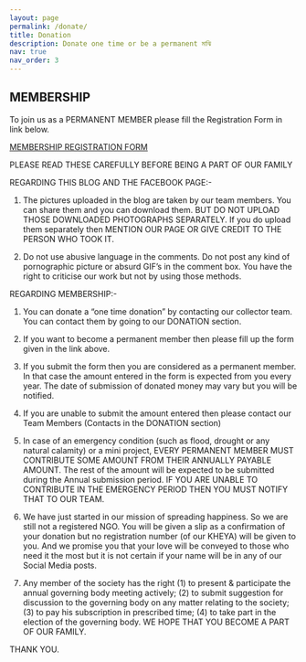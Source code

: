 ```yaml
---
layout: page
permalink: /donate/
title: Donation
description: Donate one time or be a permanent মাঝি
nav: true
nav_order: 3
---
```


## MEMBERSHIP

To join us as a PERMANENT MEMBER please fill the Registration Form in link below.

[MEMBERSHIP REGISTRATION FORM](https://goo.gl/forms/eDeVcpyOXbugo4bt1)

PLEASE READ THESE CAREFULLY BEFORE BEING A PART OF OUR FAMILY

REGARDING THIS BLOG AND THE FACEBOOK PAGE:-
1. The pictures uploaded in the blog are taken by our team members. You can share them and you can download them. BUT DO NOT UPLOAD THOSE DOWNLOADED PHOTOGRAPHS SEPARATELY. If you do upload them separately then MENTION OUR PAGE OR GIVE CREDIT TO THE PERSON WHO TOOK IT.

2.  Do not use abusive language in the comments. Do not post any kind of pornographic picture or absurd GIF’s in the comment box. You have the right to criticise our work but not by using those methods.

REGARDING MEMBERSHIP:-
1. You can donate a “one time donation” by contacting our collector team. You can contact them by going to our DONATION section.

2. If you want to become a permanent member then please fill up the form given in the link above.

3. If you submit the form then you are considered as a permanent member. In that case the amount entered in the form is expected from you every year. The date of submission of donated money may vary but you will be notified.

4. If you are unable to submit the amount entered then please contact our Team Members (Contacts in the DONATION section)

5. In case of an emergency condition (such as flood, drought or any natural calamity) or a mini project, EVERY PERMANENT MEMBER MUST CONTRIBUTE SOME AMOUNT FROM THEIR ANNUALLY PAYABLE AMOUNT. The rest of the amount will be expected to be submitted during the Annual submission period. IF YOU ARE UNABLE TO CONTRIBUTE IN THE EMERGENCY PERIOD THEN YOU MUST NOTIFY THAT TO OUR TEAM.

6. We have just started in our mission of spreading happiness. So we are still not a registered NGO. You will be given a slip as a confirmation of your donation but no registration number (of our KHEYA) will be given to you. And we promise you that your love will be conveyed to those who need it the most but it is not certain if your name will be in any of our Social Media posts.

7. Any member of the society has the right (1) to present & participate the annual governing body meeting actively; (2) to submit suggestion for discussion to the governing body on any matter relating to the society; (3) to pay his subscription in prescribed time; (4) to take part in the election of the governing body.
WE HOPE THAT YOU BECOME A PART OF OUR FAMILY.

THANK YOU.